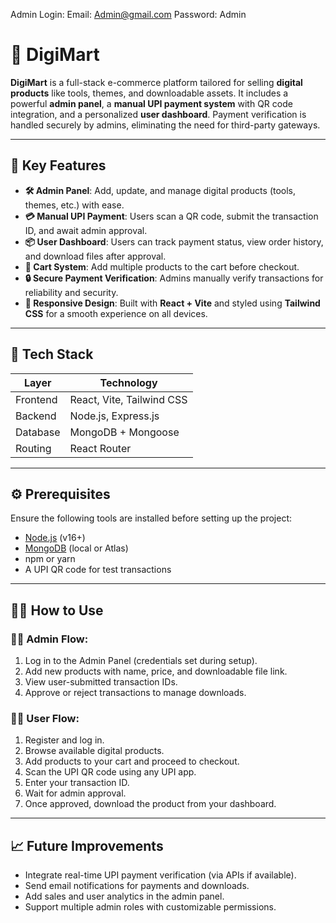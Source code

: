Admin Login:
Email: Admin@gmail.com
Password: Admin

# 🚀 DigiMart

**DigiMart** is a full-stack e-commerce platform tailored for selling **digital products** like tools, themes, and downloadable assets. It includes a powerful **admin panel**, a **manual UPI payment system** with QR code integration, and a personalized **user dashboard**. Payment verification is handled securely by admins, eliminating the need for third-party gateways.

---

## 🔑 Key Features

- **🛠️ Admin Panel**: Add, update, and manage digital products (tools, themes, etc.) with ease.
- **💳 Manual UPI Payment**: Users scan a QR code, submit the transaction ID, and await admin approval.
- **📦 User Dashboard**: Users can track payment status, view order history, and download files after approval.
- **🛒 Cart System**: Add multiple products to the cart before checkout.
- **🔒 Secure Payment Verification**: Admins manually verify transactions for reliability and security.
- **📱 Responsive Design**: Built with **React + Vite** and styled using **Tailwind CSS** for a smooth experience on all devices.

---

## 🧰 Tech Stack

| Layer     | Technology               |
|-----------|--------------------------|
| Frontend  | React, Vite, Tailwind CSS|
| Backend   | Node.js, Express.js      |
| Database  | MongoDB + Mongoose       |
| Routing   | React Router             |

---

## ⚙️ Prerequisites

Ensure the following tools are installed before setting up the project:

- [Node.js](https://nodejs.org/) (v16+)
- [MongoDB](https://www.mongodb.com/) (local or Atlas)
- npm or yarn
- A UPI QR code for test transactions

---

## 🧑‍💻 How to Use

### 👩‍💼 Admin Flow:

1. Log in to the Admin Panel (credentials set during setup).
2. Add new products with name, price, and downloadable file link.
3. View user-submitted transaction IDs.
4. Approve or reject transactions to manage downloads.

### 🧑‍💻 User Flow:

1. Register and log in.
2. Browse available digital products.
3. Add products to your cart and proceed to checkout.
4. Scan the UPI QR code using any UPI app.
5. Enter your transaction ID.
6. Wait for admin approval.
7. Once approved, download the product from your dashboard.

---

## 📈 Future Improvements

- Integrate real-time UPI payment verification (via APIs if available).
- Send email notifications for payments and downloads.
- Add sales and user analytics in the admin panel.
- Support multiple admin roles with customizable permissions.
